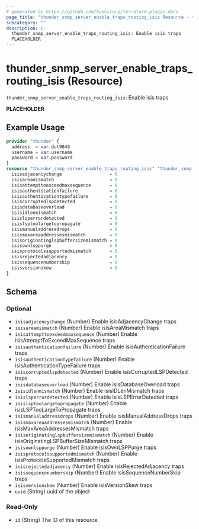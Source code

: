 ```yaml
---
# generated by https://github.com/hashicorp/terraform-plugin-docs
page_title: "thunder_snmp_server_enable_traps_routing_isis Resource - terraform-provider-thunder"
subcategory: ""
description: |-
  thunder_snmp_server_enable_traps_routing_isis: Enable isis traps
  PLACEHOLDER
---
```


# thunder_snmp_server_enable_traps_routing_isis (Resource)

`thunder_snmp_server_enable_traps_routing_isis`: Enable isis traps

__PLACEHOLDER__

## Example Usage

```terraform
provider "thunder" {
  address  = var.dut9049
  username = var.username
  password = var.password
}
resource "thunder_snmp_server_enable_traps_routing_isis" "thunder_snmp_server_enable_traps_routing_isis" {
  isisadjacencychange                  = 0
  isisareamismatch                     = 0
  isisattempttoexceedmaxsequence       = 0
  isisauthenticationfailure            = 0
  isisauthenticationtypefailure        = 0
  isiscorruptedlspdetected             = 0
  isisdatabaseoverload                 = 0
  isisidlenmismatch                    = 0
  isislsperrordetected                 = 0
  isislsptoolargetopropagate           = 0
  isismanualaddressdrops               = 0
  isismaxareaaddressesmismatch         = 0
  isisoriginatinglspbuffersizemismatch = 0
  isisownlsppurge                      = 0
  isisprotocolssupportedmismatch       = 0
  isisrejectedadjacency                = 0
  isissequencenumberskip               = 0
  isisversionskew                      = 0
}
```

<!-- schema generated by tfplugindocs -->
## Schema

### Optional

- `isisadjacencychange` (Number) Enable isisAdjacencyChange traps
- `isisareamismatch` (Number) Enable isisAreaMismatch traps
- `isisattempttoexceedmaxsequence` (Number) Enable isisAttemptToExceedMaxSequence traps
- `isisauthenticationfailure` (Number) Enable isisAuthenticationFailure traps
- `isisauthenticationtypefailure` (Number) Enable isisAuthenticationTypeFailure traps
- `isiscorruptedlspdetected` (Number) Enable isisCorruptedLSPDetected traps
- `isisdatabaseoverload` (Number) Enable isisDatabaseOverload traps
- `isisidlenmismatch` (Number) Enable isisIDLenMismatch traps
- `isislsperrordetected` (Number) Enable isisLSPErrorDetected traps
- `isislsptoolargetopropagate` (Number) Enable isisLSPTooLargeToPropagate traps
- `isismanualaddressdrops` (Number) Enable isisManualAddressDrops traps
- `isismaxareaaddressesmismatch` (Number) Enable isisMaxAreaAddressesMismatch traps
- `isisoriginatinglspbuffersizemismatch` (Number) Enable isisOriginatingLSPBufferSizeMismatch traps
- `isisownlsppurge` (Number) Enable isisOwnLSPPurge traps
- `isisprotocolssupportedmismatch` (Number) Enable isisProtocolsSupportedMismatch traps
- `isisrejectedadjacency` (Number) Enable isisRejectedAdjacency traps
- `isissequencenumberskip` (Number) Enable isisSequenceNumberSkip traps
- `isisversionskew` (Number) Enable isisVersionSkew traps
- `uuid` (String) uuid of the object

### Read-Only

- `id` (String) The ID of this resource.


